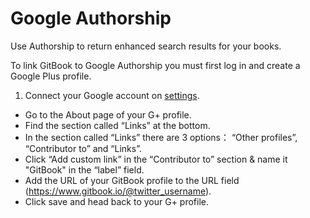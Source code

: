 # Google Authorship

Use Authorship to return enhanced search results for your books.


To link GitBook to Google Authorship you must first log in and create a Google Plus profile.

1. Connect your Google account on [settings](https://www.gitbook.io/settings).
* Go to the About page of your G+ profile.
* Find the section called “Links” at the bottom.
* In the section called “Links” there are 3 options： “Other profiles”, “Contributor to” and “Links”.
* Click “Add custom link” in the “Contributor to” section & name it "GitBook" in the “label” field.
* Add the URL of your GitBook profile to the URL field (https://www.gitbook.io/@twitter_username).
* Click save and head back to your G+ profile.


